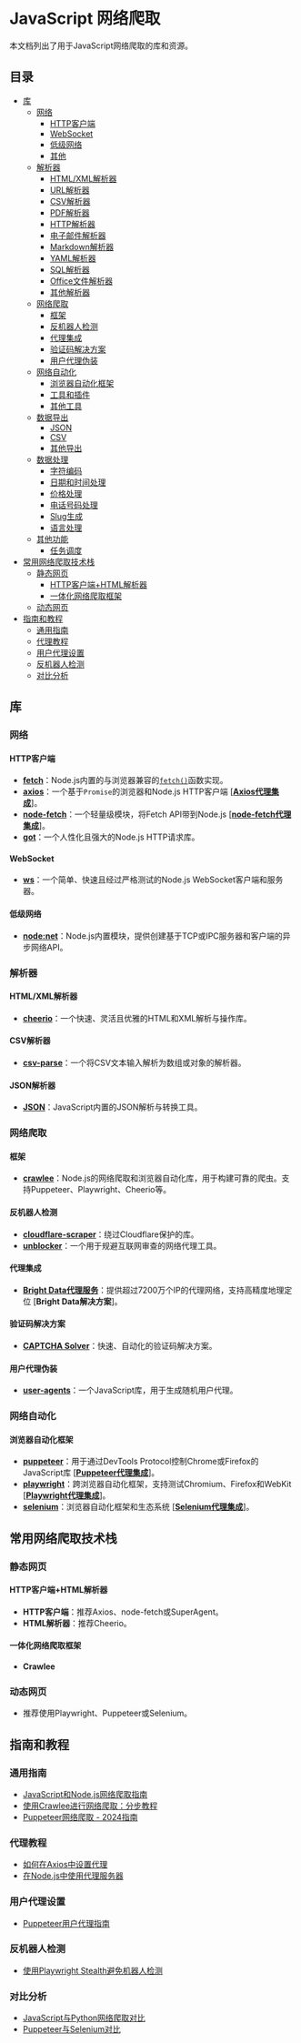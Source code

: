 # JavaScript 网络爬取

本文档列出了用于JavaScript网络爬取的库和资源。

## 目录

- [库](#库)
  - [网络](#网络)
    - [HTTP客户端](#http客户端)
    - [WebSocket](#websocket)
    - [低级网络](#低级网络)
    - [其他](#其他)
  - [解析器](#解析器)
    - [HTML/XML解析器](#htmlxml解析器)
    - [URL解析器](#url解析器)
    - [CSV解析器](#csv解析器)
    - [PDF解析器](#pdf解析器)
    - [HTTP解析器](#http解析器)
    - [电子邮件解析器](#电子邮件解析器)
    - [Markdown解析器](#markdown解析器)
    - [YAML解析器](#yaml解析器)
    - [SQL解析器](#sql解析器)
    - [Office文件解析器](#office文件解析器)
    - [其他解析器](#其他解析器)
  - [网络爬取](#网络爬取)
    - [框架](#框架)
    - [反机器人检测](#反机器人检测)
    - [代理集成](#代理集成)
    - [验证码解决方案](#验证码解决方案)
    - [用户代理伪装](#用户代理伪装)
  - [网络自动化](#网络自动化)
    - [浏览器自动化框架](#浏览器自动化框架)
    - [工具和插件](#工具和插件)
    - [其他工具](#其他工具)
  - [数据导出](#数据导出)
    - [JSON](#json)
    - [CSV](#csv)
    - [其他导出](#其他导出)
  - [数据处理](#数据处理)
    - [字符编码](#字符编码)
    - [日期和时间处理](#日期和时间处理)
    - [价格处理](#价格处理)
    - [电话号码处理](#电话号码处理)
    - [Slug生成](#slug生成)
    - [语言处理](#语言处理)
  - [其他功能](#其他功能)
    - [任务调度](#任务调度)
- [常用网络爬取技术栈](#常用网络爬取技术栈)
  - [静态网页](#静态网页)
    - [HTTP客户端+HTML解析器](#http客户端html解析器)
    - [一体化网络爬取框架](#一体化网络爬取框架)
  - [动态网页](#动态网页)
- [指南和教程](#指南和教程)
  - [通用指南](#通用指南)
  - [代理教程](#代理教程)
  - [用户代理设置](#用户代理设置)
  - [反机器人检测](#反机器人检测-1)
  - [对比分析](#对比分析)

## 库

### 网络

#### HTTP客户端

- **[fetch](https://nodejs.org/dist/latest/docs/api/globals.html#fetch)**：Node.js内置的与浏览器兼容的[`fetch()`](https://developer.mozilla.org/zh-CN/docs/Web/API/Window/fetch)函数实现。
- **[axios](https://github.com/axios/axios)**：一个基于`Promise`的浏览器和Node.js HTTP客户端 [**[Axios代理集成](https://brightdata.com/blog/how-tos/axios-proxy)**]。
- **[node-fetch](https://github.com/bitinn/node-fetch)**：一个轻量级模块，将Fetch API带到Node.js [**[node-fetch代理集成](https://brightdata.com/blog/proxy-101/proxy-in-node-fetch)**]。
- **[got](https://github.com/sindresorhus/got)**：一个人性化且强大的Node.js HTTP请求库。

#### WebSocket

- **[ws](https://github.com/websockets/ws)**：一个简单、快速且经过严格测试的Node.js WebSocket客户端和服务器。

#### 低级网络

- **[node:net](https://nodejs.org/api/net.html)**：Node.js内置模块，提供创建基于TCP或IPC服务器和客户端的异步网络API。

### 解析器

#### HTML/XML解析器

- **[cheerio](https://github.com/cheeriojs/cheerio)**：一个快速、灵活且优雅的HTML和XML解析与操作库。

#### CSV解析器

- **[csv-parse](https://github.com/adaltas/node-csv/tree/master/packages/csv-parse)**：一个将CSV文本输入解析为数组或对象的解析器。

#### JSON解析器

- **[JSON](https://developer.mozilla.org/zh-CN/docs/Web/JavaScript/Reference/Global_Objects/JSON)**：JavaScript内置的JSON解析与转换工具。

### 网络爬取

#### 框架

- **[crawlee](https://github.com/apify/crawlee)**：Node.js的网络爬取和浏览器自动化库，用于构建可靠的爬虫。支持Puppeteer、Playwright、Cheerio等。

#### 反机器人检测

- **[cloudflare-scraper](https://github.com/JimmyLaurent/cloudflare-scraper)**：绕过Cloudflare保护的库。
- **[unblocker](https://github.com/nfriedly/node-unblocker)**：一个用于规避互联网审查的网络代理工具。

#### 代理集成

- **[Bright Data代理服务](https://brightdata.com/proxy-types)**：提供超过7200万个IP的代理网络，支持高精度地理定位 [**Bright Data解决方案**]。

#### 验证码解决方案

- **[CAPTCHA Solver](https://brightdata.com/products/web-unlocker/captcha-solver)**：快速、自动化的验证码解决方案。

#### 用户代理伪装

- **[user-agents](https://github.com/intoli/user-agents)**：一个JavaScript库，用于生成随机用户代理。

### 网络自动化

#### 浏览器自动化框架

- **[puppeteer](https://github.com/GoogleChrome/puppeteer)**：用于通过DevTools Protocol控制Chrome或Firefox的JavaScript库 [**[Puppeteer代理集成](https://brightdata.com/integration/puppeteer)**]。
- **[playwright](https://github.com/microsoft/playwright)**：跨浏览器自动化框架，支持测试Chromium、Firefox和WebKit [**[Playwright代理集成](https://brightdata.com/integration/playwright)**]。
- **[selenium](https://github.com/SeleniumHQ/selenium)**：浏览器自动化框架和生态系统 [**[Selenium代理集成](https://brightdata.com/integration/selenium)**]。

## 常用网络爬取技术栈

### 静态网页

#### HTTP客户端+HTML解析器

- **HTTP客户端**：推荐Axios、node-fetch或SuperAgent。
- **HTML解析器**：推荐Cheerio。

#### 一体化网络爬取框架

- **Crawlee**

### 动态网页

- 推荐使用Playwright、Puppeteer或Selenium。

## 指南和教程

### 通用指南

- [JavaScript和Node.js网络爬取指南](https://brightdata.com/blog/how-tos/web-scraping-with-node-js)
- [使用Crawlee进行网络爬取：分步教程](https://brightdata.com/blog/web-data/web-scraping-with-crawlee)
- [Puppeteer网络爬取 - 2024指南](https://brightdata.com/blog/how-tos/web-scraping-puppeteer)

### 代理教程

- [如何在Axios中设置代理](https://brightdata.com/blog/how-tos/axios-proxy)
- [在Node.js中使用代理服务器](https://brightdata.com/blog/how-tos/nodejs-proxy-servers)

### 用户代理设置

- [Puppeteer用户代理指南](https://brightdata.com/blog/web-data/puppeteer-user-agent)

### 反机器人检测

- [使用Playwright Stealth避免机器人检测](https://brightdata.com/blog/how-tos/avoid-bot-detection-with-playwright-stealth)

### 对比分析

- [JavaScript与Python网络爬取对比](https://brightdata.com/blog/web-data/javascript-vs-python)
- [Puppeteer与Selenium对比](https://brightdata.com/blog/proxy-101/puppeteer-vs-selenium)